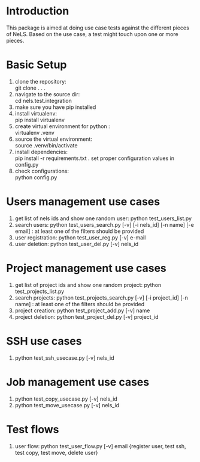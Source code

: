 # Introduction
This package is aimed at doing use case tests against the different pieces of NeLS. Based on the use case, a test might touch upon one or more pieces.

# Basic Setup
1. clone the repository:<br/>
git clone . . .
2. navigate to the source dir:<br/>
cd nels.test.integration
3. make sure you have pip installed 
4. install virtualenv: <br/>
pip install virtualenv
5. create virtual environment for python :<br/> 
virtualenv .venv
6. source the virtual environment:<br/> 
source .venv/bin/activate
7. install dependencies:<br/> 
pip install -r requirements.txt
. set proper configuration values in config.py
7. check configurations:<br/>
python config.py

# Users management use cases 
1. get list of nels ids and show one random user: python test_users_list.py
2. search users: python test_users_search.py [-v] [-i nels_id] [-n name] [-e email]  : at least one of the filters should be provided
3. user registration: python test_user_reg.py [-v] e-mail
4. user deletion: python test_user_del.py [-v] nels_id


# Project management use cases
1. get list of project ids and show one random project: python test_projects_list.py
2. search projects: python test_projects_search.py [-v] [-i project_id] [-n name] : at least one of the filters should be provided
3. project creation: python test_project_add.py [-v] name
4. project deletion: python test_project_del.py [-v] project_id

# SSH use cases
1. python test_ssh_usecase.py [-v] nels_id

# Job management use cases
1. python test_copy_usecase.py [-v] nels_id
2. python test_move_usecase.py [-v] nels_id

# Test flows
1. user flow: python test_user_flow.py [-v] email  {register user, test ssh, test copy, test move, delete user}
